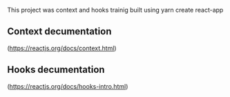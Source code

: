 This project was context and hooks trainig built using yarn create react-app

## Context decumentation
(https://reactjs.org/docs/context.html)

## Hooks decumentation
(https://reactjs.org/docs/hooks-intro.html)
